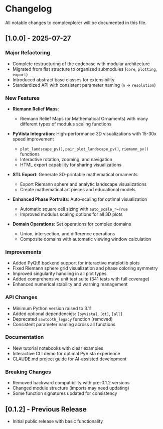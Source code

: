 # Changelog

All notable changes to complexplorer will be documented in this file.

## [1.0.0] - 2025-07-27

### Major Refactoring
- Complete restructuring of the codebase with modular architecture
- Migrated from flat structure to organized submodules (`core`, `plotting`, `export`)
- Introduced abstract base classes for extensibility
- Standardized API with consistent parameter naming (`n` → `resolution`)

### New Features
- **Riemann Relief Maps**:
  - Riemann Relief Maps (or Mathematical Ornaments) with many different types of modulus scaling functions
  
- **PyVista Integration**: High-performance 3D visualizations with 15-30x speed improvement
  - `plot_landscape_pv()`, `pair_plot_landscape_pv()`, `riemann_pv()` functions
  - Interactive rotation, zooming, and navigation
  - HTML export capability for sharing visualizations
  
- **STL Export**: Generate 3D-printable mathematical ornaments
  - Export Riemann sphere and analytic landscape visualizations
  - Create mathematical art pieces and educational models
  
- **Enhanced Phase Portraits**: Auto-scaling for optimal visualization
  - Automatic square cell sizing with `auto_scale_r=True`
  - Improved modulus scaling options for all 3D plots
  
- **Domain Operations**: Set operations for complex domains
  - Union, intersection, and difference operations
  - Composite domains with automatic viewing window calculation

### Improvements
- Added PyQt6 backend support for interactive matplotlib plots
- Fixed Riemann sphere grid visualization and phase coloring symmetry
- Improved singularity handling in all plot types
- Added comprehensive unit test suite (341 tests with full coverage)
- Enhanced numerical stability and warning management

### API Changes
- Minimum Python version raised to 3.11
- Added optional dependencies: `[pyvista]`, `[qt]`, `[all]`
- Deprecated `sawtooth_legacy` function (removed)
- Consistent parameter naming across all functions

### Documentation
- New tutorial notebooks with clear examples
- Interactive CLI demo for optimal PyVista experience
- CLAUDE.md project guide for AI-assisted development

### Breaking Changes
- Removed backward compatibility with pre-0.1.2 versions
- Changed module structure (imports may need updating)
- Some function signatures updated for consistency

## [0.1.2] - Previous Release
- Initial public release with basic functionality